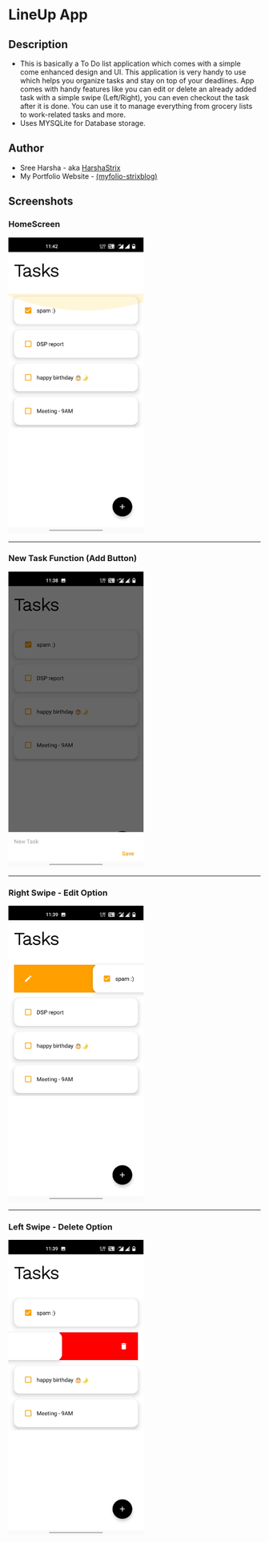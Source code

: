 # LineUp App
## Description
* This is basically a To Do list application which comes with a simple come enhanced design and UI.
  This application is very handy to use which helps you organize tasks and stay on top of your deadlines.
  App comes with handy features like you can edit or delete an already added task with a simple swipe (Left/Right), you can even checkout the task after it is done.
  You can use it to manage everything from grocery lists to work-related tasks and more.
* Uses MYSQLite for Database storage.

## Author
* Sree Harsha - aka [HarshaStrix][website]
* My Portfolio Website - [(myfolio-strixblog)][website]

[website]: https://myfolio-strixblog.web.app/

## Screenshots
### HomeScreen
<img src="images/1.jpg" width="270" height="590">
<hr />

### New Task Function (Add Button)
<img src="images/2.jpg" width="270" height="590">
<hr />

### Right Swipe - Edit Option
<img src="images/3.jpg" width="270" height="590">
<hr />

### Left Swipe - Delete Option
<img src="images/4.jpg" width="270" height="590">

